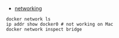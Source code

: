 - [networking](https://docs.docker.com/engine/userguide/networking/)

```
docker network ls
ip addr show docker0 # not working on Mac
docker network inspect bridge
```

